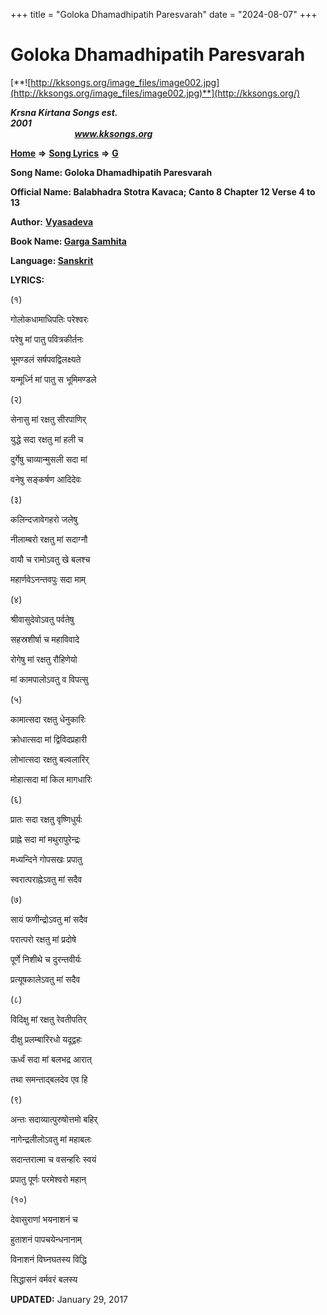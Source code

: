 +++
title = "Goloka Dhamadhipatih Paresvarah"
date = "2024-08-07"
+++

# Goloka Dhamadhipatih Paresvarah
[**![http://kksongs.org/image_files/image002.jpg](http://kksongs.org/image_files/image002.jpg)**](http://kksongs.org/)

**_Krsna Kirtana Songs est. 2001_**                                                                                                                                                 **_www.kksongs.org_**

**[Home](http://kksongs.org/)** **⇒** **[Song Lyrics](http://kksongs.org/lyrics.html)** **⇒** **[G](http://kksongs.org/songs/song_g.html)**

**Song Name: Goloka Dhamadhipatih Paresvarah**

**Official Name: Balabhadra Stotra Kavaca; Canto 8 Chapter 12 Verse 4 to 13**

**Author:** [**Vyasadeva**](http://kksongs.org/authors/list/vyasadeva.html)

**Book Name: [Garga Samhita](http://kksongs.org/authors/literature/garga_samhita.html)**

**Language: [Sanskrit](http://kksongs.org/language/list/sanskrit.html)**

**LYRICS:**

(१)

गोलोकधामाधिपतिः परेश्वरः

परेषु मां पातु पवित्रकीर्तनः

भूमण्डलं सर्षपवद्विलक्ष्यते

यन्मूर्ध्नि मां पातु स भूमिमण्डले

(२)

सेनासु मां रक्षतु सीरपाणिर्

युद्धे सदा रक्षतु मां हली च

दुर्गेषु चाव्यान्मुसली सदा मां

वनेषु सङ्कर्षण आदिदेवः

(३)

कलिन्दजावेगहरो जलेषु

नीलाम्बरो रक्षतु मां सदाग्नौ

वायौ च रामोऽवतु खे बलश्च

महार्णवेऽनन्तवपुः सदा माम्

(४)

श्रीवासुदेवोऽवतु पर्वतेषु

सहस्रशीर्षा च महाविवादे

रोगेषु मां रक्षतु रौहिणेयो

मां कामपालोऽवतु व विपत्सु

(५)

कामात्सदा रक्षतु धेनुकारिः

क्रोधात्सदा मां द्विविदप्रहारी

लोभात्सदा रक्षतु बल्वलारिर्

मोहात्सदा मां किल मागधारिः

(६)

प्रातः सदा रक्षतु वृष्णिधुर्यः

प्राह्ने सदा मां मथुरापुरेन्द्रः

मध्यन्दिने गोपसखः प्रपातु

स्वरात्पराह्नेऽवतु मां सदैव

(७)

सायं फणीन्द्रोऽवतु मां सदैव

परात्परो रक्षतु मां प्रदोषे

पूर्णे निशीथे च दुरन्तवीर्यः

प्रत्यूषकालेऽवतु मां सदैव

(८)

विदिक्षु मां रक्षतु रेवतीपतिर्

दीक्षु प्रलम्बारिरधो यदूद्वहः

ऊर्ध्वं सदा मां बलभद्र आरात्

तथा समन्ताद्बलदेव एव हि

(९)

अन्तः सदाव्यात्पुरुषोत्तमो बहिर्

नागेन्द्रलीलोऽवतु मां महाबलः

सदान्तरात्मा च वसन्हरिः स्वयं

प्रपातु पूर्णः परमेश्वरो महान्

(१०)

देवासुराणां भयनाशनं च

हुताशनं पापचयेन्धनानाम्

विनाशनं विघ्नघतस्य विद्धि

सिद्धासनं वर्मवरं बलस्य

**UPDATED:** January 29, 2017